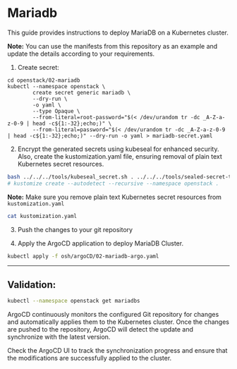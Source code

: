 # Mariadb

This guide provides instructions to deploy MariaDB on a Kubernetes cluster. 

**Note:** You can use the manifests from this repository as an example and update the details according to your requirements.


1. Create secret:
```
cd openstack/02-mariadb
kubectl --namespace openstack \
        create secret generic mariadb \
        --dry-run \
        -o yaml \
        --type Opaque \
        --from-literal=root-password="$(< /dev/urandom tr -dc _A-Z-a-z-0-9 | head -c${1:-32};echo;)" \
        --from-literal=password="$(< /dev/urandom tr -dc _A-Z-a-z-0-9 | head -c${1:-32};echo;)" --dry-run -o yaml > mariadb-secret.yaml
```

2. Encrypt the generated secrets using kubeseal for enhanced security. Also, create the kustomization.yaml file, ensuring removal of plain text Kubernetes secret resources.
```bash
bash ../../../tools/kubeseal_secret.sh . ../../../tools/sealed-secret-tls.crt
# kustomize create --autodetect --recursive --namespace openstack .
```
**Note:** Make sure you remove plain text Kubernetes secret resources from `kustomization.yaml`
```bash
cat kustomization.yaml
```
3. Push the changes to your git repository

4. Apply the ArgoCD application to deploy MariaDB Cluster.
```bash
kubectl apply -f osh/argoCD/02-mariadb-argo.yaml
```

---

## Validation:
```bash
kubectl --namespace openstack get mariadbs
```

ArgoCD continuously monitors the configured Git repository for changes and automatically applies them to the Kubernetes cluster. Once the changes are pushed to the repository, ArgoCD will detect the update and synchronize with the latest version.

Check the ArgoCD UI to track the synchronization progress and ensure that the modifications are successfully applied to the cluster.